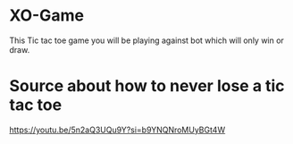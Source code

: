 # XO-Game
This Tic tac toe game you will be playing against bot which will only win or draw.

# Source about how to never lose a tic tac toe
https://youtu.be/5n2aQ3UQu9Y?si=b9YNQNroMUyBGt4W
